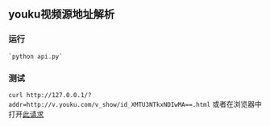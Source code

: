 ## youku视频源地址解析
### 运行
	`python api.py`
### 测试		
   `curl http://127.0.0.1/?addr=http://v.youku.com/v_show/id_XMTU3NTkxNDIwMA==.html`
   或者在浏览器中打开[此请求](http://127.0.0.1/?addr=http://v.youku.com/v_show/id_XMTU3NTkxNDIwMA==.html)
